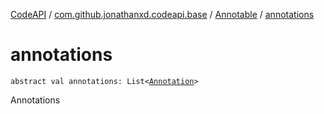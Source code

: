 [CodeAPI](../../index.md) / [com.github.jonathanxd.codeapi.base](../index.md) / [Annotable](index.md) / [annotations](.)

# annotations

`abstract val annotations: List<`[`Annotation`](../-annotation/index.md)`>`

Annotations

